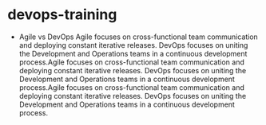 # devops-training
- Agile vs DevOps
	Agile focuses on cross-functional team communication and deploying constant iterative releases. DevOps focuses on uniting the Development and Operations teams in a continuous development process.Agile focuses on cross-functional team communication and deploying constant iterative releases. DevOps focuses on uniting the Development and Operations teams in a continuous development process.Agile focuses on cross-functional team communication and deploying constant iterative releases. DevOps focuses on uniting the Development and Operations teams in a continuous development process.
